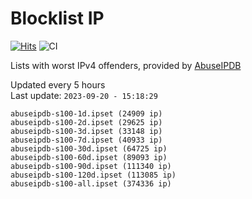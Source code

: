 # Blocklist IP

[![Hits](https://hits.seeyoufarm.com/api/count/incr/badge.svg?url=https%3A%2F%2Fgithub.com%2Fborestad%2Fblocklist-ip%2F&count_bg=%2379C83D&title_bg=%23555555&icon=&icon_color=%23E7E7E7&title=hits&edge_flat=false)](https://hits.seeyoufarm.com)  ![CI](https://img.shields.io/github/workflow/status/borestad/blocklist-ip/CI?style=flat-square)

Lists with worst IPv4 offenders, provided by [AbuseIPDB](https://www.abuseipdb.com/)

<!-- FOOTER-PLACEHOLDER -->
Updated every 5 hours<br>
Last update: `2023-09-20 - 15:18:29`
```
abuseipdb-s100-1d.ipset (24909 ip)
abuseipdb-s100-2d.ipset (29625 ip)
abuseipdb-s100-3d.ipset (33148 ip)
abuseipdb-s100-7d.ipset (40933 ip)
abuseipdb-s100-30d.ipset (64725 ip)
abuseipdb-s100-60d.ipset (89093 ip)
abuseipdb-s100-90d.ipset (111340 ip)
abuseipdb-s100-120d.ipset (113085 ip)
abuseipdb-s100-all.ipset (374336 ip)
```
